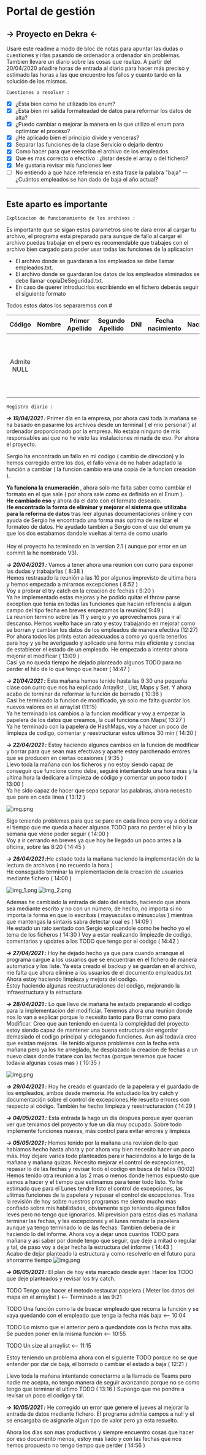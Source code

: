 # Portal de gestión

## → Proyecto en Dekra ← 

Usaré este readme a modo de bloc de notas para apuntar las dudas o cuestiones y irlas pasando de ordenador a ordenador 
sin problemas. Tambien llevare un diario sobre las cosas que realizo. A partir del 20/04/2020 añadire horas de entrada 
al diario para hacer más preciso y estimado las horas a las que encuentro los fallos y cuanto tardo en la solución de 
los mismos.

`Cuestiones a resolver :`

- [x] ¿Esta bien como he utilizado los enum? 
- [x] ¿Esta bien mi salida formateadad de datos para reformar los datos de alta? 
- [x] ¿Puedo cambiar o mejorar la manera en la que utilizo el enum para optimizar el proceso? 
- [x] ¿He aplicado bien el principio divide y venceras? 
- [x] Separar las funciones de la clase Servicio o dejarlo dentro
- [x] Como hacer para que reescriba el archivo de los empleados
- [x] Que es mas correcto o efectivo : ¿listar desde el array o del fichero?
- [x] Me gustaria revisar mis funciones leer
- [ ] No entiendo a que hace referencia en esta frase la palabra "baja" -- ¿Cuántos empleados se han dado de baja el año actual? <br>

---

## Este aparto es importante

`Explicacion de funcionamiento de los archivos :`

Es importante que se sigan estos parametros sino te dara error al cargar tu archivo, el programa esta preparado para aunque
de fallo al cargar el archivo puedas trabajar en el pero es recomendable que trabajes con el archivo bien cargado para poder usar todas
las funciones de la aplicacion

- El archivo donde se guardaran a los empleados se debe llamar empleados.txt.
- El archivo donde se guardaran los datos de los empleados eliminados se debe llamar copiaDeSeguridad.txt.
- En caso de querer introducirlos escribiendo en el fichero deberás seguir el siguiente formato

Todos estos datos los separaremos con #

| Código | Nombre | Primer Apellido | Segundo Apellido | DNI | Fecha nacimiento | Nacionalidad | Estado | Calle | Numero | Bloque | Piso | Puerta | Codigo postal | Localidad | Provincia | Fecha Creacion | Fecha Borrado |
| :---:  | :---:  |     :---:       |      :---:       |:---:|       :---:      |    :---:     |  :---: | :---: | :---:  | :---:  |:---: |  :---: |      :---:    |   :---:   |   :---:   |     :---:      |     :---:     |
| Admite NULL |   |                 |                  |     |                  |              |        |       |        |        |      |        |               |           |           | Puede ser NULL (se le asignara la fecha del momento del ordenador) | Debe ser NULL (Se le asigna una al mandarlo a la papelera) |

`Registro diario :`

<b>_→ 19/04/2021 :_ </b>Primer día en la empresa, por ahora casi toda la mañana se ha basado en pasarme los archivos desde un 
 terminal ( el mio personal ) al ordenador proporcionado por la empresa. No estaba ninguno de mis responsables asi que
 no he visto las instalaciones ni nada de eso. Por ahora el proyecto. <br>

 Sergio ha encontrado un fallo en mi codigo ( cambio de dirección) y lo hemos corregido entre los dos, el fallo venia de
 no haber adaptado la función a cambiar ( la funcion cambio era una copia de la funcion creación ). <br>

 <b> Ya funciona la enumeración </b>, ahora solo me falta saber como cambiar el formato en el que sale 
 ( por ahora sale como es definido en el Enum ). <br>
 <b> He cambiado eso </b> y ahora da el dato con el formato deseado. <br>
 <b> He encontrado la forma de eliminar y mejorar el sistema que utilizaba para la reforma de datos </b> tras leer algunas
 documentaciones online y con ayuda de Sergio he encontrado una forma más optima de realizar el formateo de datos. He
 ayudado tambien a Sergio con el uso del enum ya que los dos estabamos dandole vueltas al tema de como usarlo <br><br>
 Hoy el proyecto ha terminado en la version 2.1 ( aunque por error en un commit la he nombrado V3).

<b>_→ 20/04/2021 :_</b> Vamos a tener ahora una reunion con curro para exponer las dudas y trabajarlas ( 8:38 ) <br>
Hemos restrasado la reunión a las 10 por algunos imprevisto de ultima hora y hemos empezado a mirarnos excepciones ( 8:52 ) <br>
Voy a probrar el try catch en la creacion de fechas ( 9:20 ) <br>
Ya he implementado estas mejoras y he podido quitar el throw parse exception que tenia en todas las funciones que hacian referencia
a algun campo del tipo fecha en breves empezamos la reunión( 9:49 ) <br>
La reunion termino sobre las 11 y sergio y yo aprovechamos para ir al descanso. Hemos vuelto hace un rato y estoy trabajando
en mejorar como se borran y cambian los datos de los empleados de manera efectiva (12:27) <br>
Por ahora todos los prints estan adeacuados a como yo queria tenerlos para hoy y ya he averiguado y aplicado una forma más
eficiente y concisa de establecer el estado de un empleado. He empezado a intentar ahora mejorar el modificar ( 13:09 ) <br>
Casi ya no queda tiempo he dejado planteado algunos TODO para no perder el hilo de lo que tengo que hacer ( 14:47 ) <br>

<b>_→ 21/04/2021 :_</b> Esta mañana hemos tenido hasta las 9:30 una pequeña clase con curro que nos ha explicado Arraylist
, List, Maps y Set. Y ahora acabo de terminar de reformar la función de borrado ( 10:36 ) <br>
Casi he terminado la funcion de modificado, ya solo me falta guardar los nuevos valores en el arraylist (11:15) <br>
Ya he terminado los cambios a la funcion modificar y voy a empezar la papelera de los datos que creamos, la cual funciona 
con Maps( 13:27 ) <br>
Ya he terminado con la papelera de HashMaps, voy a hacer un poco de limpieza de codigo, comentar y reestructurar estos ultimos
30 min ( 14:30 )

<b>_→ 22/04/2021 :_</b> Estoy haciendo algunos cambios en la funcion de modificar y borrar para que sean mas efectivas y
aparte estoy parchenado errores que se producen en ciertas ocasiones ( 9:35 )<br>
Llevo toda la mañana con los ficheros y no estoy siendo capaz de conseguir que funcione como debe, seguiré intentandolo una 
hora mas y la ultima hora la dedicare a limpieza de código y comentar un poco todo ( 13:00 ) <br>
Ya he sido capaz de hacer que sepa separar las palabras, ahora necesito que pare en cada linea ( 13:12 ) <br>

![img.png](src/capturas/img.png)

Sigo teniendo problemas para que se pare en cada linea pero voy a dedicar el tiempo que me queda a hacer algunos TODO para
no perder el hilo y la semana que viene poder seguir ( 14:00 ) <br>
Voy a ir cerrando en breves ya que hoy he llegado un poco antes a la oficina, sobre las 8:20 ( 14:45 )

 <b>_→ 26/04/2021 :_</b>He estado toda la mañana haciendo la implementación de la lectura de archivos ( no recuerdo la hora ) <br>
He conseguido terminar la implementacion de la creacion de usuarios mediante fichero ( 14:00 ) <br>

![img_1.png](src/capturas/img_1.png)
![img_2.png](src/capturas/img_2.png)

Ademas he cambiado la entrada de dato del estado, haciendo que ahora sea mediante escrito y no con un número, de hecho, 
no importa si no importa la forma en que lo escribas ( mayusculas o minusculas ) mientras que mantengas la sintaxis
sabra detectar cual es ( 14:09 ) <br>
He estado un rato sentado con Sergio explicandole como he hecho yo el tema de los ficheros ( 14:30 )
Voy a estar realizando limpiezde de codigo, comentarios y updates a los TODO que tengo por el codigo ( 14:42 )

<b>_→ 27/04/2021 :_</b> Hoy he dejado hecho ya que para cuando arranque el programa cargue a los usuarios que se encuentran
en el fichero de manera automatica y los liste. Ya esta creado el backup y se guardan en el archivo, me falta que ahora
elimine a los usuarios de el documento empleados.txt <br>
Ahora estoy haciendo limpieza y mejora del codigo. <br>
Estoy haciendo algunas reestructuraciones del codigo, mejorando la infraestructura y la estructura

<b>_→ 28/04/2021 :_</b> Lo que llevo de mañana he estado preparando el codigo para la implementacion del modificiar. Tenemos
ahora una reunion donde nos lo van a explicar porque lo necesito tanto para Borrar como para Modificar. Creo que aun teniendo
en cuenta la complejidad del proyecto estoy siendo capaz de mantener una buena estructura sin engordar demasiado el codigo
principal y delegando funciones. Aun así todavía creo que existan mejoras. He tenido algunos problemas con la fecha esta mañana
pero ya los he arreglado, he desplazado la creacion de fechas a un nuevo class donde tratare con las fechas (porque tenemos que
hacer todavia algunas cosas mas ) ( 10:35 ) <br>

![img.png](src/capturas/img_3.png)

<b>_→ 29/04/2021 :_</b> Hoy he creado el guardado de la papelera y el guardado de los empleados, ambos desde memoria.
He estudiado los try catch y documentación sobre el control de excepciones.He resuelto errores con respecto al código.
También he hecho limpieza y reestructuración ( 14:29 )

<b>_→ 04/05/2021 :_</b> Esta entrada la hago un día despues porque ayer querian ver que teniamos del proyecto y fue un día
muy ocupado. Sobre todo implemente funciones nuevas, más control para evitar errores y limpieza

<b>_→ 05/05/2021 :_</b> Hemos tenido por la mañana una revision de lo que habíamos hecho hasta ahora y por ahora voy bien
necesito hacer un poco más. Hoy dejare varios todo planteados para ir haciendolos a lo largo de la mañana y mañana quizas.
Necesito mejorar el control de excepciones, repasar lo de las fechas y revisar todo el codigo en busca de fallos (10:02) <br>
Hemos tenido otra reunion a las 2 mas o menos donde hemos expuesto que vamos a hacer y el tiempo que estimamos para tener todo
listo. Yo he estimado que para el Lunes tendre listo el control de excepciones, las ulitmas funciones de la papelera y repasar
el control de excepciones. Tras la revisión de hoy sobre nuestros programas me siento mucho mas confiado sobre mis habilidades, 
obviamente sigo teniendo algunos fallos leves pero no tengo que ignorarlos. Mi prevision para estos dias es mañana terminar las
fechas, y las excepciones y el lunes rematar la papelera aunque ya tengo terminado lo de las fechas. Tambien deberia de 
ir haciendo lo del informe. Ahora voy a dejar unos cuantos TODO para mañana y asi saber por donde tengo que seguir, que deje 
a mitad o regular y tal, de paso voy a dejar hecha la estructura del informe ( 14:43 ) <br>
Acabo de dejar planteado la estructura y como resolverlo en el futuro para ahorrarme tiempo 
![img.png](src/capturas/img4.png)

<b>_→ 06/05/2021 :_</b> El plan de hoy esta marcado desde ayer. Hacer los TODO que deje planteados y revisar los try catch.

TODO Tengo que hacer el metodo restaurar papelera ( Meter los datos del mapa en el arraylist )  <-- Terminado a las 9:21

TODO Una función como la de buscar empleado que recorra la función y se vaya quedando con el empleado que tenga la fecha más baja <-- 10:04

TODO Lo mismo que el anterior pero a quedandote con la fecha mas alta. Se pueden poner en la misma función <--  10:55

TODO Un size al arraylist <-- 11:15

Estoy teniendo un problema ahora con el siguiente TODO porque no se que entender por dar de baja, el borrado o cambiar el estado
a baja ( 12:21 )

Llevo toda la mañana intentando conectarme a la llamada de Teams pero nadie me acepta, no tengo manera de seguir avanzando 
porque no se como tengo que terminar el ultimo TODO ( 13:16 ) Supongo que me pondre a revisar un poco el codigo y tal.


<b>_→ 10/05/2021 :_</b> He corregido un error que genere el jueves al mejorar la entrada de datos mediante fichero. El
programa admitia campos a null y el se encargaba de asignarle algun tipo de valor pero ya esta resuelto.

Ahora los días son mas productivos y siempre encuentro cosas que hacer por eso documento menos, estoy mas liado y con las
fechas que nos hemos propuesto no tengo tiempo que perder ( 14:56 )